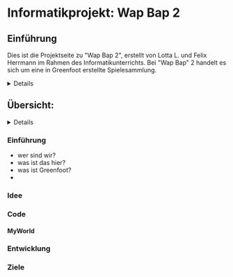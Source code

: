 # Informatikprojekt: Wap Bap 2

## Einführung
Dies ist die Projektseite zu "Wap Bap 2", erstellt von Lotta L. und Felix Herrmann im Rahmen des Informatikunterrichts. Bei "Wap Bap" 2 handelt es sich um eine in Greenfoot erstellte Spielesammlung.


<details>
  
  
  </details>

## Übersicht:
<details>
  
 ###### - [Einführung](#einführung)
 ###### - [Idee](#idee)
 ###### - [Code](#code)
 ###### - [MyWorld](#myworld)
 ###### - 
 ###### - [Entwicklung](#entwicklung)
 ###### - [Ziele](#ziele)
  
  </details>

### Einführung <a name="einführung"></a>
- wer sind wir?
- was ist das hier?
- was ist Greenfoot?
- 

### Idee <a name="idee"></a> 
### Code
#### MyWorld
####
### Entwicklung
### Ziele
### 
